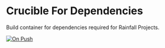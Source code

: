 # Crucible For Dependencies
Build container for dependencies required for Rainfall Projects.

[![On Push](https://github.com/rainfall-one/env-crucible/actions/workflows/on-push.yml/badge.svg)](https://github.com/rainfall-one/env-crucible/actions/workflows/on-push.yml)
